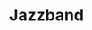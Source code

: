 ---
codehost: https://github.com/jazzband
logohandle: jazzbandco
sort: jazzband
title: Jazzband
website: https://jazzband.co/
---